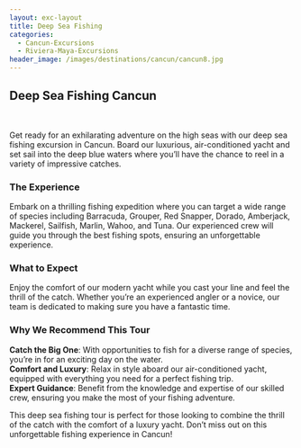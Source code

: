 ```yaml
---
layout: exc-layout
title: Deep Sea Fishing
categories:
  - Cancun-Excursions
  - Riviera-Maya-Excursions
header_image: /images/destinations/cancun/cancun8.jpg
---
```

## Deep Sea Fishing Cancun

&nbsp;

Get ready for an exhilarating adventure on the high seas with our deep sea fishing excursion in Cancun. Board our luxurious, air-conditioned yacht and set sail into the deep blue waters where you’ll have the chance to reel in a variety of impressive catches. 

### The Experience

Embark on a thrilling fishing expedition where you can target a wide range of species including Barracuda, Grouper, Red Snapper, Dorado, Amberjack, Mackerel, Sailfish, Marlin, Wahoo, and Tuna. Our experienced crew will guide you through the best fishing spots, ensuring an unforgettable experience. 

### What to Expect

Enjoy the comfort of our modern yacht while you cast your line and feel the thrill of the catch. Whether you’re an experienced angler or a novice, our team is dedicated to making sure you have a fantastic time. 

### Why We Recommend This Tour

**Catch the Big One**: With opportunities to fish for a diverse range of species, you’re in for an exciting day on the water.  
**Comfort and Luxury**: Relax in style aboard our air-conditioned yacht, equipped with everything you need for a perfect fishing trip.  
**Expert Guidance**: Benefit from the knowledge and expertise of our skilled crew, ensuring you make the most of your fishing adventure. 

This deep sea fishing tour is perfect for those looking to combine the thrill of the catch with the comfort of a luxury yacht. Don’t miss out on this unforgettable fishing experience in Cancun!
